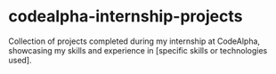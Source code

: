 # codealpha-internship-projects
Collection of projects completed during my internship at CodeAlpha, showcasing my skills and experience in [specific skills or technologies used].
